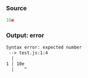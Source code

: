 ### Source
```js parse:expr
10e
```

### Output: error
```txt
Syntax error: expected number
 --> test.js:1:4
  |
1 | 10e
  |    ^ 
```
